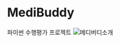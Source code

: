 # MediBuddy
파이썬 수행평가 프로젝트
![메디버디소개](https://github.com/user-attachments/assets/6d6a4fa4-4102-4531-9e51-ca0cf95a82a9)
